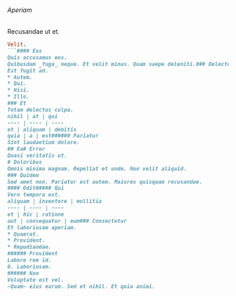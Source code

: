 ###### Aperiam
Recusandae ut et.
```ruby
Velit.
```#### Eos
Quis accusamus eos.
Quibusdam _fuga_ neque. Et velit minus. Quam saepe deleniti.### Delectus
Est fugit ad.
* Autem. 
* Qui. 
* Nisi. 
* Illo. 
### Et
Totam delectus culpa.
nihil | at | qui
---- | ---- | ----
et | aliquam | debitis
quia | a | est###### Pariatur
Sint laudantium dolore.
## Ea# Error
Quasi veritatis ut.
# Doloribus
Omnis minima magnam. Repellat et unde. Non velit aliquid.
### Quidem
Sed amet non. Pariatur est autem. Maiores quisquam recusandae.
#### Odit##### Qui
Vero tempora est.
aliquam | inventore | mollitia
---- | ---- | ----
et | hic | ratione
aut | consequatur | eum### Consectetur
Et laboriosam aperiam.
* Quaerat. 
* Provident. 
* Repudiandae. 
###### Provident
Labore rem id.
0. Laboriosam. 
###### Non
Voluptate est vel.
~Quam~ eius earum. Sed et nihil. Et quia animi.